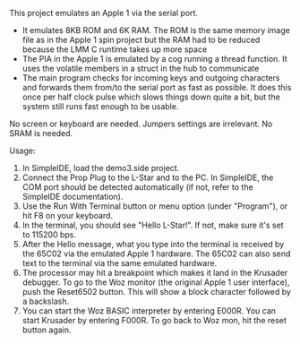 This project emulates an Apple 1 via the serial port.
- It emulates 8KB ROM and 6K RAM. The ROM is the same memory image
  file as in the Apple 1 spin project but the RAM had to be reduced
  because the LMM C runtime takes up more space
- The PIA in the Apple 1 is emulated by a cog running a thread function.
  It uses the volatile members in a struct in the hub to communicate
- The main program checks for incoming keys and outgoing characters and
  forwards them from/to the serial port as fast as possible. It does
  this once per half clock pulse which slows things down quite a bit,
  but the system still runs fast enough to be usable.

No screen or keyboard are needed.
Jumpers settings are irrelevant.
No SRAM is needed.

Usage:

1. In SimpleIDE, load the demo3.side project.
2. Connect the Prop Plug to the L-Star and to the PC. In SimpleIDE, the
   COM port should be detected automatically (if not, refer to the 
   SimpleIDE documentation).
3. Use the Run With Terminal button or menu option (under "Program"),
   or hit F8 on your keyboard.
4. In the terminal, you should see "Hello L-Star!". If not, make sure
   it's set to 115200 bps.
5. After the Hello message, what you type into the terminal is received
   by the 65C02 via the emulated Apple 1 hardware. The 65C02 can also
   send text to the terminal via the same emulated hardware.
6. The processor may hit a breakpoint which makes it land in the
   Krusader debugger. To go to the Woz monitor (the original Apple 1
   user interface), push the Reset6502 button. This will show a block
   character followed by a backslash.
7. You can start the Woz BASIC interpreter by entering E000R. You
   can start Krusader by entering F000R. To go back to Woz mon, hit
   the reset button again.
   